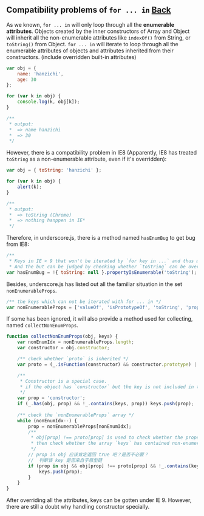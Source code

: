 ## Compatibility problems of `for ... in` [Back](./../underscore.md)

As we known, `for ... in` will only loop through all the **enumerable attributes**. Objects created by the inner constructors of Array and Object will inherit all the non-enumerable attributes like `indexOf()` from String, or `toString()` from Object. `for ... in` will iterate to loop through all the enumerable attributes of objects and attributes inherited from their constructors. (include overridden built-in attributes)

```js
var obj = {
    name: 'hanzichi',
    age: 30
};

for (var k in obj) {
    console.log(k, obj[k]);
}

/** 
 * output:
 *  => name hanzichi
 *  => 30
 */
```

However, there is a compatibility problem in IE8 (Apparently, IE8 has treated `toString` as a non-enumerable attribute, even if it's overridden):

```js
var obj = { toString: 'hanzichi' };

for (var k in obj) {
    alert(k);
}

/**
 * output:
 *  => toString (Chrome)
 *  => nothing hanppen in IE*
 */
```

Therefore, in underscore.js, there is a method named `hasEnumBug` to get bug from IE8:

```js
/**
 * Keys in IE < 9 that won't be iterated by `for key in ...` and thus missed.
 * And the but can be judged by checking whether `toString` can be overriden */
var hasEnumBug = !{ toString: null }.propertyIsEnumerable('toString');
```

Besides, underscore.js has listed out all the familiar situation in the set `nonEnumerableProps`.

```js
/** the keys which can not be iterated with for ... in */
var nonEnumerableProps = ['valueOf', 'isPrototypeOf', 'toString', 'propertyIsEnumerable', 'hasOwnProperty', 'toLocaleString'];
```

If some has been ignored, it will also provide a method used for collecting, named `collectNonEnumProps`.

```js
function collectNonEnumProps(obj, keys) {
    var nonEnumIdx = nonEnumerableProps.length;
    var constructor = obj.constructor;

    /** check whether `proto` is inherited */
    var proto = (_.isFunction(constructor) && constructor.prototype) || ObjProto;

    /**
     * Constructor is a special case.
     * if the object has `constructor` but the key is not included in the array `keys`, then save it in it
     */
    var prop = 'constructor';
    if (_.has(obj, prop) && !_.contains(keys, prop)) keys.push(prop);
    
    /** check the `nonEnumerableProps` array */
    while (nonEnumIdx--) {
        prop = nonEnumerableProps[nonEnumIdx];
        /** 
         * obj[prop] !== proto[prop] is used to check whether the property is from the inherited prototype
         * then check whether the array `keys` has contained non-enumerable properties
         */
        // prop in obj 应该肯定返回 true 吧？是否不必要？
        //  判断该 key 是否来自于原型链
        if (prop in obj && obj[prop] !== proto[prop] && !_.contains(keys, prop)) {
            keys.push(prop);
        }
    }
}
```

After overriding all the attributes, keys can be gotten under IE 9. However, there are still a doubt why handling constructor specially.